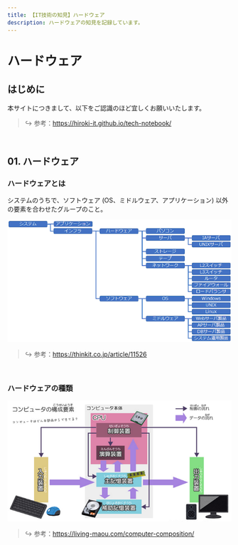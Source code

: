 ```yaml
---
title: 【IT技術の知見】ハードウェア
description: ハードウェアの知見を記録しています。
---
```


# ハードウェア

## はじめに

本サイトにつきまして、以下をご認識のほど宜しくお願いいたします。

> ↪️ 参考：https://hiroki-it.github.io/tech-notebook/

<br>

## 01. ハードウェア

### ハードウェアとは

システムのうちで、ソフトウェア (OS、ミドルウェア、アプリケーション) 以外の要素を合わせたグループのこと。

![software](https://raw.githubusercontent.com/hiroki-it/tech-notebook-images/master/images/software.png)

> ↪️ 参考：https://thinkit.co.jp/article/11526

<br>

### ハードウェアの種類

![hardware_computer_five-parts](https://raw.githubusercontent.com/hiroki-it/tech-notebook-images/master/images/hardware_computer_five-parts.png)

> ↪️ 参考：https://living-maou.com/computer-composition/

<br>
